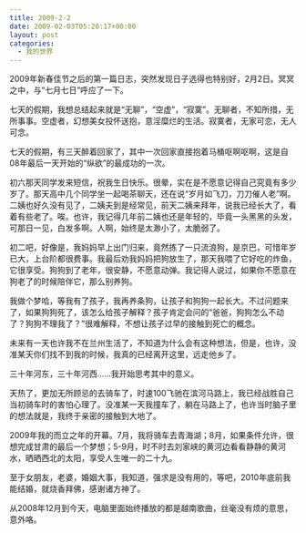 ```yaml
---
title: 2009-2-2
date: 2009-02-03T05:20:17+00:00
layout: post
categories:
  - 我的世界
---
```

2009年新春佳节之后的第一篇日志，突然发现日子选得也特别好，2月2日。冥冥之中，与“七月七日”呼应了一下。

七天的假期，我想总结起来就是“无聊”，“空虚”，“寂寞”。无聊者，不知所措，无所事事。空虚者，幻想美女投怀送抱，意淫糜烂的生活。寂寞者，无家可恋，无人可念。

七天的假期，有三天醉着回家了，其中一次回家直接抱着马桶呕啊呕啊，这是自08年最后一天开始的“纵欲”的最成功的一次。

初六那天同学发来短信，祝我生日快乐。很晕，实在是不愿意记得自己究竟有多少岁了。那天高中几个同学坐一起喝茶聊天，还在说“岁月如飞刀，刀刀催人老”啊。二姨也好久没有见了，二姨夫到是经常见，前天二姨来拜年，说我已经长大了，看着有些老了。唉。也许，我记得几年前二姨也还是年轻的，毕竟一头黑黑的头发，可那日一见，白发多啊。人啊，始终是太渺小了，太脆弱了。

初二吧，好像是，我妈妈早上出门归来，竟然拣了一只流浪狗，是京巴，可惜年岁已大，上台阶都很费事。我最后劝我妈妈把狗放生了，那天我喂了它好吃的炸鱼，它很享受。狗狗到了老年，很安静，不愿意动弹。我记得人说过，如果你不愿意在狗老了的时候陪伴它，那么别养狗。

我做个梦哈，等我有了孩子，我再养条狗，让孩子和狗狗一起长大。不过问题来了，如果狗狗死了，该怎么给孩子解释？孩子肯定会问的“爸爸，狗狗怎么不动了？狗狗不理我了？”很难解释，不想让孩子过早的接触到死亡的概念。

未来有一天也许我不在兰州生活了，不知道为什么会有这种想法，但是，也许，没准某天你们找不到我的时候，我真的已经离开这里，远走他乡了。

三十年河东，三十年河西……我开始思考其中的意义。

天热了，更加无所顾忌的去骑车了，时速100飞驰在滨河马路上，我已经战胜自己当初骑车时的害怕心理了。没准某一天我撞车了，躺在马路上了，也许当时脑子里的想法就是，我终于亲密的接触到大地了。

2009年我的而立之年的开幕。7月，我将骑车去青海湖；8月，如果条件允许，很想完成甘肃的最后一个梦想；5-9月，时不时去刘家峡的黄河边看看静静的黄河水，晒晒西北的太阳，享受人生唯一的二十九。

至于女朋友，老婆，婚姻大事，我知道，强求是没有用的，等吧，2010年底前我能结婚，就烧香拜佛，感谢诸方神了。

从2008年12月到今天，电脑里面始终播放的都是越南歌曲，丝毫没有烦的意思，意外咯。
